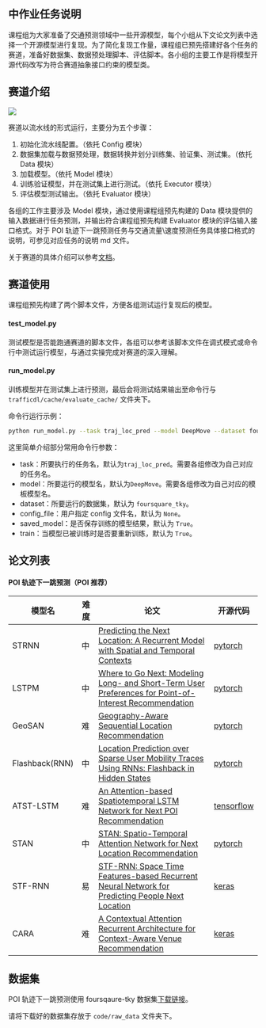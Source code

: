 ## 中作业任务说明

课程组为大家准备了交通预测领域中一些开源模型，每个小组从下文论文列表中选择一个开源模型进行复现。为了简化复现工作量，课程组已预先搭建好各个任务的赛道，准备好数据集、数据预处理脚本、评估脚本。各小组的主要工作是将模型开源代码改写为符合赛道抽象接口约束的模型类。

## 赛道介绍

![](https://aptx1231.github.io/Bigscity-TrafficDL-Docs/_images/pipeline.png)

赛道以流水线的形式运行，主要分为五个步骤：

1. 初始化流水线配置。（依托 Config 模块）
2. 数据集加载与数据预处理，数据转换并划分训练集、验证集、测试集。（依托 Data 模块）
3. 加载模型。（依托 Model 模块）
4. 训练验证模型，并在测试集上进行测试。（依托 Executor 模块）
5. 评估模型测试输出。（依托 Evaluator 模块）

各组的工作主要涉及 Model 模块，通过使用课程组预先构建的 Data 模块提供的输入数据进行任务预测，并输出符合课程组预先构建 Evaluator 模块的评估输入接口格式。对于 POI 轨迹下一跳预测任务与交通流量\速度预测任务具体接口格式的说明，可参见对应任务的说明 md 文件。

关于赛道的具体介绍可以参考[文档](https://aptx1231.github.io/Bigscity-TrafficDL-Docs/index.html)。

## 赛道使用

课程组预先构建了两个脚本文件，方便各组测试运行复现后的模型。

#### test_model.py

测试模型是否能跑通赛道的脚本文件，各组可以参考该脚本文件在调式模式或命令行中测试运行模型，与通过实操完成对赛道的深入理解。

#### run_model.py

训练模型并在测试集上进行预测，最后会将测试结果输出至命令行与 `trafficdl/cache/evaluate_cache/` 文件夹下。

命令行运行示例：

```sh
python run_model.py --task traj_loc_pred --model DeepMove --dataset foursquare_tky
```

这里简单介绍部分常用命令行参数：

* task：所要执行的任务名，默认为`traj_loc_pred`。需要各组修改为自己对应的任务名。
* model：所要运行的模型名，默认为`DeepMove`。需要各组修改为自己对应的模板模型名。
* dataset：所要运行的数据集，默认为 `foursquare_tky`。
* config_file：用户指定 config 文件名，默认为 `None`。
* saved_model：是否保存训练的模型结果，默认为 `True`。
* train：当模型已被训练时是否要重新训练，默认为 `True`。

## 论文列表

#### POI 轨迹下一跳预测（POI 推荐）

| 模型名         | 难度 | 论文                                                         | 开源代码                                                     |
| -------------- | ---- | ------------------------------------------------------------ | ------------------------------------------------------------ |
| STRNN          | 中   | [Predicting the Next Location: A Recurrent Model with Spatial and Temporal Contexts](https://www.aaai.org/ocs/index.php/AAAI/AAAI16/paper/viewPDFInterstitial/11900/11583) | [pytorch](https://github.com/yongqyu/STRNN)                  |
| LSTPM          | 中   | [Where to Go Next: Modeling Long- and Short-Term User Preferences for Point-of-Interest Recommendation](https://ojs.aaai.org//index.php/AAAI/article/view/5353) | [pytorch](https://github.com/NLPWM-WHU/LSTPM)                |
| GeoSAN         | 难   | [Geography-Aware Sequential Location Recommendation](https://dl.acm.org/doi/pdf/10.1145/3394486.3403252) | [pytorch](https://github.com/libertyeagle/GeoSAN)            |
| Flashback(RNN) | 中   | [Location Prediction over Sparse User Mobility Traces Using RNNs: Flashback in Hidden States](https://www.ijcai.org/Proceedings/2020/0302.pdf) | [pytorch](https://github.com/eXascaleInfolab/Flashback_code) |
| ATST-LSTM      | 难   | [An Attention-based Spatiotemporal LSTM Network for Next POI Recommendation](https://ieeexplore.ieee.org/abstract/document/8723186) | [tensorflow](https://github.com/drhuangliwei/An-Attention-based-Spatiotemporal-LSTM-Network-for-Next-POI-Recommendation) |
| STAN           | 中   | [STAN: Spatio-Temporal Attention Network for Next Location Recommendation](https://arxiv.org/pdf/2102.04095v1.pdf) | [pytorch](https://github.com/yingtaoluo/Spatial-Temporal-Attention-Network-for-POI-Recommendation) |
| STF-RNN        | 易   | [STF-RNN: Space Time Features-based Recurrent Neural Network for Predicting People Next Location](http://vigir.missouri.edu/~gdesouza/Research/Conference_CDs/IEEE_SSCI_2016/pdf/SSCI16_paper_377.pdf) | [keras](https://github.com/mhjabreel/STF-RNN)                |
| CARA           | 难   | [A Contextual Attention Recurrent Architecture for Context-Aware Venue Recommendation](https://dl.acm.org/doi/10.1145/3209978.3210042) | [keras](https://github.com/feay1234/CARA)                    |

## 数据集

POI 轨迹下一跳预测使用 foursqaure-tky 数据集[下载链接](https://bhpan.buaa.edu.cn:443/link/55CCED27725C7FDD6EEEE8BCEEDCF63F)。

请将下载好的数据集存放于 `code/raw_data` 文件夹下。
